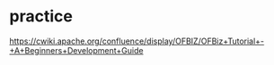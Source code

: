 # practice
https://cwiki.apache.org/confluence/display/OFBIZ/OFBiz+Tutorial+-+A+Beginners+Development+Guide
